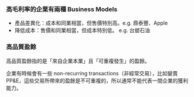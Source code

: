 ### 高毛利率的企業有兩種 Business Models

- 產品差異化：成本和同業相當，但售價特別高。e.g. 鼎泰豐、Apple
- 降低成本：售價和同業相當，但成本特別低。 e.g. 台塑石油

### 高品質盈餘

高品質盈餘指的是「來自企業本業」且「可重複發生」的盈餘。

企業有時候會有一些 non-recurring transactions（非經常交易），比如變賣 PP&E，這些交易所帶來的盈餘是不可重複的，所以通常不能代表一間企業的獲利能力。
